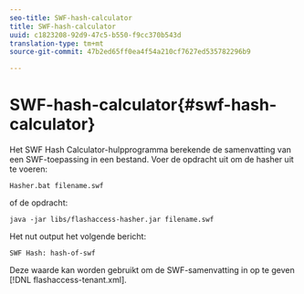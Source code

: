 ```yaml
---
seo-title: SWF-hash-calculator
title: SWF-hash-calculator
uuid: c1823208-92d9-47c5-b550-f9cc370b543d
translation-type: tm+mt
source-git-commit: 47b2ed65ff0ea4f54a210cf7627ed535782296b9

---
```



# SWF-hash-calculator{#swf-hash-calculator}

Het SWF Hash Calculator-hulpprogramma berekende de samenvatting van een SWF-toepassing in een bestand. Voer de opdracht uit om de hasher uit te voeren:

```
Hasher.bat filename.swf
```

of de opdracht:

```
java -jar libs/flashaccess-hasher.jar filename.swf
```

Het nut output het volgende bericht:

```
SWF Hash: hash-of-swf
```

Deze waarde kan worden gebruikt om de SWF-samenvatting in op te geven [!DNL flashaccess-tenant.xml].
